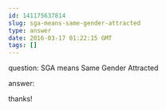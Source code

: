 ```yaml
---
id: 141175637814
slug: sga-means-same-gender-attracted
type: answer
date: 2016-03-17 01:22:15 GMT
tags: []
---
```

question: SGA means Same Gender Attracted

answer: <p>thanks!</p>